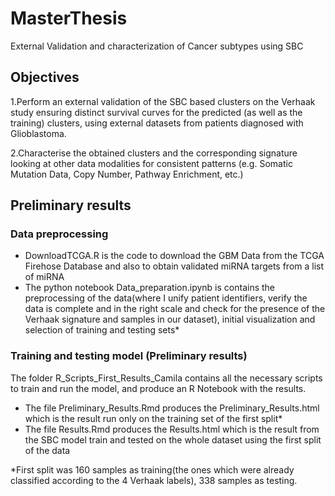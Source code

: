 # MasterThesis
External Validation and characterization of Cancer subtypes using SBC

## Objectives
1.Perform an external validation of the SBC based clusters on the Verhaak study ensuring distinct survival curves for the predicted (as well as the training) clusters, using external datasets from patients diagnosed with Glioblastoma.

2.Characterise the obtained clusters and the corresponding signature looking at other data modalities for consistent patterns (e.g. Somatic Mutation Data, Copy Number, Pathway Enrichment, etc.)

## Preliminary results
### Data preprocessing
- DownloadTCGA.R is the code to download the GBM Data from the TCGA Firehose Database and also to obtain validated miRNA targets from a list of miRNA
- The python notebook Data_preparation.ipynb is contains the preprocessing of the data(where I unify patient identifiers, verify the data is complete and in the right scale and check for the presence of the Verhaak signature and samples in our dataset), initial visualization and selection of training and testing sets*
### Training and testing model (Preliminary results)
The folder R_Scripts_First_Results_Camila contains all the necessary scripts to train and run the model, and produce an R Notebook with the results.
- The file Preliminary_Results.Rmd produces the Preliminary_Results.html which is the result run only on the training set of the first split*
- The file Results.Rmd produces the Results.html which is the result from the SBC model train and tested on the whole dataset using the first split of the data

*First split was 160 samples as training(the ones which were already classified according to the 4 Verhaak labels), 338 samples as testing.

